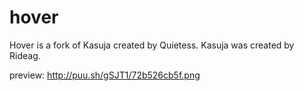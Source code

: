 # hover
Hover is a fork of Kasuja created by Quietess. Kasuja was created by Rideag.

preview: http://puu.sh/gSJT1/72b526cb5f.png
